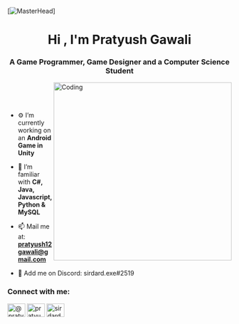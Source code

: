 [![MasterHead](https://miro.medium.com/max/1400/1*rB-3Q2k7o9qk8IyAzx-TRA.gif)]
<h1 align="center">Hi , I'm Pratyush Gawali</h1>
<h3 align="center">A Game Programmer, Game Designer and a Computer Science Student</h3>
<img align="right" alt="Coding" width="400" src="https://media.tenor.com/2uyENRmiUt0AAAAC/coding.gif">

<br>
<br>
<br>

- ⚙️ I’m currently working on an **Android Game in Unity**

- 📄 I’m familiar with **C#, Java, Javascript, Python & MySQL**

- 📫 Mail me at: **pratyush12gawali@gmail.com**

- 💬 Add me on Discord: sirdard.exe#2519

<h3 align="left">Connect with me:</h3>
<p align="left">
<a href="https://twitter.com/@pratyush_gawali" target="blank"><img align="center" src="https://raw.githubusercontent.com/rahuldkjain/github-profile-readme-generator/master/src/images/icons/Social/twitter.svg" alt="@pratyush_gawali" height="30" width="40" /></a>
<a href="https://instagram.com/pratyush.2293" target="blank"><img align="center" src="https://raw.githubusercontent.com/rahuldkjain/github-profile-readme-generator/master/src/images/icons/Social/instagram.svg" alt="pratyush.2293" height="30" width="40" /></a>
<a href="https://discord.gg/sirdard.exe#2519" target="blank"><img align="center" src="https://raw.githubusercontent.com/rahuldkjain/github-profile-readme-generator/master/src/images/icons/Social/discord.svg" alt="sirdard.exe#2519" height="30" width="40" /></a>
</p>
